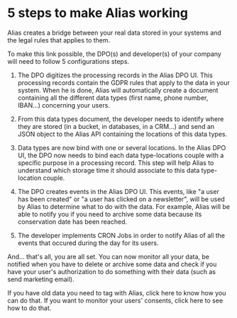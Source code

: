 # 5 steps to make Alias working

Alias creates a bridge between your real data stored in your systems and the legal rules that applies to them. 

To make this link possible, the DPO(s) and developer(s) of your company will need to follow 5 configurations steps.

1. The DPO digitizes the processing records in the Alias DPO UI. This processing records contain the GDPR rules that apply to the data in your system. When he is done, Alias will automatically create a document containing all the different data types (first name, phone number, IBAN...) concerning your users. 

2. From this data types document, the developer needs to identify where they are stored (in a bucket, in databases, in a CRM...) and send an JSON object to the Alias API containing the locations of this data types. 

3. Data types are now bind with one or several locations. In the Alias DPO UI, the DPO now needs to bind each data type-locations couple with a specific purpose in a processing record. This step will help Alias to understand which storage time it should associate to this data type-location couple.

4. The DPO creates events in the Alias DPO UI. This events, like "a user has been created" or "a user has clicked on a newsletter", will be used by Alias to determine what to do with the data. For example, Alias will be able to notify you if you need to archive some data because its conservation date has been reached.

5. The developer implements CRON Jobs in order to notify Alias of all the events that occured during the day for its users. 

And... that's all, you are all set. You can now monitor all your data, be notified when you have to delete or archive some data and check if you have your user's authorization to do something with their data (such as send marketing email).

If you have old data you need to tag with Alias, click here to know how you can do that.
If you want to monitor your users' consents, click here to see how to do that. 
